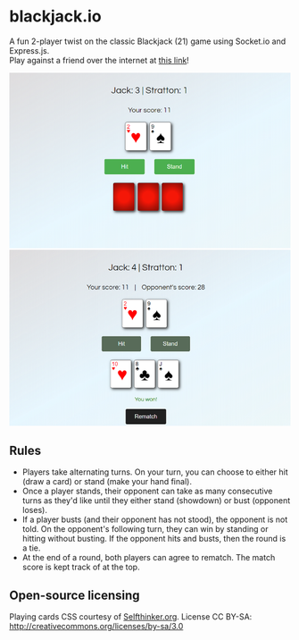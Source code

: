 # blackjack.io
A fun 2-player twist on the classic Blackjack (21) game using Socket.io and Express.js.  
Play against a friend over the internet at [this link](https://blackjack-baz.herokuapp.com/)!

![Mid-round](/pictures/mid-round.png)
![Post-round](/pictures/post-round.png)

## Rules
* Players take alternating turns. On your turn, you can choose to either hit (draw a card) or stand (make your hand final).
* Once a player stands, their opponent can take as many consecutive turns as they'd like until they either stand (showdown) or bust (opponent loses).
* If a player busts (and their opponent has not stood), the opponent is not told. On the opponent's following turn, they can win by standing or hitting without busting. If the opponent hits and busts, then the round is a tie.
* At the end of a round, both players can agree to rematch. The match score is kept track of at the top.

## Open-source licensing
Playing cards CSS courtesy of [Selfthinker.org](https://github.com/selfthinker/CSS-Playing-Cards).
License CC BY-SA: http://creativecommons.org/licenses/by-sa/3.0